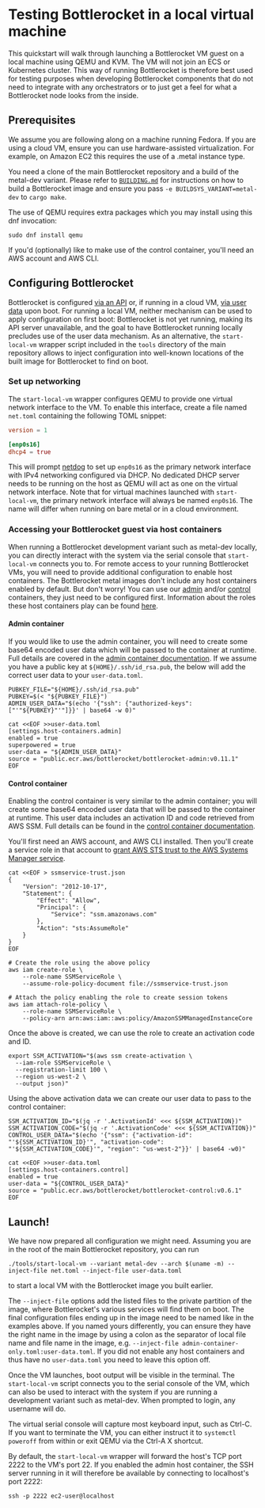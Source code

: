 # Testing Bottlerocket in a local virtual machine

This quickstart will walk through launching a Bottlerocket VM guest on a local machine using QEMU and KVM.
The VM will not join an ECS or Kubernetes cluster.
This way of running Bottlerocket is therefore best used for testing purposes when developing Bottlerocket components that do not need to integrate with any orchestrators or to just get a feel for what a Bottlerocket node looks from the inside.


## Prerequisites

We assume you are following along on a machine running Fedora.
If you are using a cloud VM, ensure you can use hardware-assisted virtualization.
For example, on Amazon EC2 this requires the use of a .metal instance type.

You need a clone of the main Bottlerocket repository and a build of the metal-dev variant.
Please refer to [`BUILDING.md`](https://github.com/bottlerocket-os/bottlerocket/blob/develop/BUILDING.md) for instructions on how to build a Bottlerocket image and ensure you pass `-e BUILDSYS_VARIANT=metal-dev` to `cargo make`.

The use of QEMU requires extra packages which you may install using this dnf invocation:

```shell
sudo dnf install qemu
```

If you'd (optionally) like to make use of the control container, you'll need an AWS account and AWS CLI.


## Configuring Bottlerocket

Bottlerocket is configured [via an API](https://github.com/bottlerocket-os/bottlerocket/#using-the-api-client) or, if running in a cloud VM, [via user data](https://github.com/bottlerocket-os/bottlerocket/#using-user-data) upon boot.
For running a local VM, neither mechanism can be used to apply configuration on first boot: Bottlerocket is not yet running, making its API server unavailable, and the goal to have Bottlerocket running locally precludes use of the user data mechanism.
As an alternative, the `start-local-vm` wrapper script included in the `tools` directory of the main repository allows to inject configuration into well-known locations of the built image for Bottlerocket to find on boot.


### Set up networking

The `start-local-vm` wrapper configures QEMU to provide one virtual network interface to the VM.
To enable this interface, create a file named `net.toml` containing the following TOML snippet:

```toml
version = 1

[enp0s16]
dhcp4 = true
```

This will prompt [netdog](https://github.com/bottlerocket-os/bottlerocket/blob/develop/sources/api/netdog/README.md) to set up `enp0s16` as the primary network interface with IPv4 networking configured via DHCP.
No dedicated DHCP server needs to be running on the host as QEMU will act as one on the virtual network interface.
Note that for virtual machines launched with `start-local-vm`, the primary network interface will always be named `enp0s16`.
The name will differ when running on bare metal or in a cloud environment.


### Accessing your Bottlerocket guest via host containers

When running a Bottlerocket development variant such as metal-dev locally, you can directly interact with the system via the serial console that `start-local-vm` connects you to.
For remote access to your running Bottlerocket VMs, you will need to provide additional configuration to enable host containers.
The Bottlerocket metal images don't include any host containers enabled by default.
But don't worry!
You can use our [admin](https://github.com/bottlerocket-os/bottlerocket-admin-container) and/or [control](https://github.com/bottlerocket-os/bottlerocket-control-container) containers, they just need to be configured first.
Information about the roles these host containers play can be found [here](https://github.com/bottlerocket-os/bottlerocket/#exploration).


#### Admin container

If you would like to use the admin container, you will need to create some base64 encoded user data which will be passed to the container at runtime.
Full details are covered in the [admin container documentation](https://github.com/bottlerocket-os/bottlerocket-admin-container#authenticating-with-the-admin-container).
If we assume you have a public key at `${HOME}/.ssh/id_rsa.pub`, the below will add the correct user data to your `user-data.toml`.

```shell
PUBKEY_FILE="${HOME}/.ssh/id_rsa.pub"
PUBKEY=$(< "${PUBKEY_FILE}")
ADMIN_USER_DATA="$(echo '{"ssh": {"authorized-keys": ["'"${PUBKEY}"'"]}}' | base64 -w 0)"

cat <<EOF >>user-data.toml
[settings.host-containers.admin]
enabled = true
superpowered = true
user-data = "${ADMIN_USER_DATA}"
source = "public.ecr.aws/bottlerocket/bottlerocket-admin:v0.11.1"
EOF
```


#### Control container

Enabling the control container is very similar to the admin container; you will create some base64 encoded user data that will be passed to the container at runtime.
This user data includes an activation ID and code retrieved from AWS SSM.
Full details can be found in the [control container documentation](https://github.com/bottlerocket-os/bottlerocket-control-container#connecting-to-aws-systems-manager-ssm).

You'll first need an AWS account, and AWS CLI installed.
Then you'll create a service role in that account to [grant AWS STS trust to the AWS Systems Manager service](https://docs.aws.amazon.com/systems-manager/latest/userguide/sysman-service-role.html).

```shell
cat <<EOF > ssmservice-trust.json
{
    "Version": "2012-10-17",
    "Statement": {
        "Effect": "Allow",
        "Principal": {
            "Service": "ssm.amazonaws.com"
        },
        "Action": "sts:AssumeRole"
    }
}
EOF

# Create the role using the above policy
aws iam create-role \
    --role-name SSMServiceRole \
    --assume-role-policy-document file://ssmservice-trust.json

# Attach the policy enabling the role to create session tokens
aws iam attach-role-policy \
    --role-name SSMServiceRole \
    --policy-arn arn:aws:iam::aws:policy/AmazonSSMManagedInstanceCore
```

Once the above is created, we can use the role to create an activation code and ID.

```shell
export SSM_ACTIVATION="$(aws ssm create-activation \
  --iam-role SSMServiceRole \
  --registration-limit 100 \
  --region us-west-2 \
  --output json)"
```

Using the above activation data we can create our user data to pass to the control container:

```shell
SSM_ACTIVATION_ID="$(jq -r '.ActivationId' <<< ${SSM_ACTIVATION})"
SSM_ACTIVATION_CODE="$(jq -r '.ActivationCode' <<< ${SSM_ACTIVATION})"
CONTROL_USER_DATA="$(echo '{"ssm": {"activation-id": "'${SSM_ACTIVATION_ID}'", "activation-code": "'${SSM_ACTIVATION_CODE}'", "region": "us-west-2"}}' | base64 -w0)"

cat <<EOF >>user-data.toml
[settings.host-containers.control]
enabled = true
user-data = "${CONTROL_USER_DATA}"
source = "public.ecr.aws/bottlerocket/bottlerocket-control:v0.6.1"
EOF
```


## Launch!

We have now prepared all configuration we might need.
Assuming you are in the root of the main Bottlerocket repository, you can run

```shell
./tools/start-local-vm --variant metal-dev --arch $(uname -m) --inject-file net.toml --inject-file user-data.toml
```

to start a local VM with the Bottlerocket image you built earlier.

The `--inject-file` options add the listed files to the private partition of the image, where Bottlerocket's various services will find them on boot.
The final configuration files ending up in the image need to be named like in the examples above.
If you named yours differently, you can ensure they have the right name in the image by using a colon as the separator of local file name and file name in the image, e.g. `--inject-file admin-container-only.toml:user-data.toml`.
If you did not enable any host containers and thus have no `user-data.toml` you need to leave this option off.

Once the VM launches, boot output will be visible in the terminal.
The `start-local-vm` script connects you to the serial console of the VM, which can also be used to interact with the system if you are running a development variant such as metal-dev.
When prompted to login, any username will do.

The virtual serial console will capture most keyboard input, such as Ctrl-C.
If you want to terminate the VM, you can either instruct it to `systemctl poweroff` from within or exit QEMU via the Ctrl-A X shortcut.

By default, the `start-local-vm` wrapper will forward the host's TCP port 2222 to the VM's port 22.
If you enabled the admin host container, the SSH server running in it will therefore be available by connecting to localhost's port 2222:

```shell
ssh -p 2222 ec2-user@localhost
```
